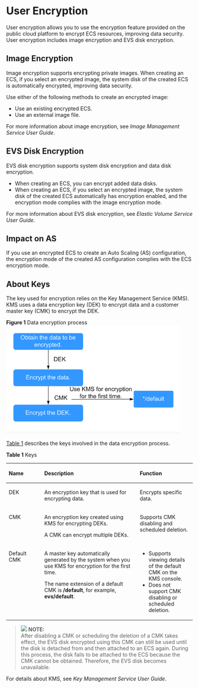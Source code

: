 # User Encryption<a name="EN-US_TOPIC_0046912051"></a>

User encryption allows you to use the encryption feature provided on the public cloud platform to encrypt ECS resources, improving data security. User encryption includes image encryption and EVS disk encryption.

## Image Encryption<a name="section1150469610136"></a>

Image encryption supports encrypting private images. When creating an ECS, if you select an encrypted image, the system disk of the created ECS is automatically encrypted, improving data security.

Use either of the following methods to create an encrypted image:

-   Use an existing encrypted ECS.
-   Use an external image file.

For more information about image encryption, see  _Image Management Service User Guide_.

## EVS Disk Encryption<a name="section2746706105950"></a>

EVS disk encryption supports system disk encryption and data disk encryption.

-   When creating an ECS, you can encrypt added data disks.
-   When creating an ECS, if you select an encrypted image, the system disk of the created ECS automatically has encryption enabled, and the encryption mode complies with the image encryption mode.

For more information about EVS disk encryption, see  _Elastic Volume Service User Guide_.

## Impact on AS<a name="section4202207210118"></a>

If you use an encrypted ECS to create an Auto Scaling \(AS\) configuration, the encryption mode of the created AS configuration complies with the ECS encryption mode.

## About Keys<a name="section19557327144021"></a>

The key used for encryption relies on the Key Management Service \(KMS\). KMS uses a data encryption key \(DEK\) to encrypt data and a customer master key \(CMK\) to encrypt the DEK.

**Figure  1**  Data encryption process<a name="fig66853906172350"></a>  
![](figures/data-encryption-process.png "data-encryption-process")

[Table 1](#table58453122162120)  describes the keys involved in the data encryption process.

**Table  1**  Keys

<a name="table58453122162120"></a>
<table><thead align="left"><tr id="row6497527162120"><th class="cellrowborder" valign="top" width="19.05%" id="mcps1.2.4.1.1"><p id="p39076761162120"><a name="p39076761162120"></a><a name="p39076761162120"></a>Name</p>
</th>
<th class="cellrowborder" valign="top" width="51.190000000000005%" id="mcps1.2.4.1.2"><p id="p11101063162120"><a name="p11101063162120"></a><a name="p11101063162120"></a>Description</p>
</th>
<th class="cellrowborder" valign="top" width="29.759999999999998%" id="mcps1.2.4.1.3"><p id="p26770914162120"><a name="p26770914162120"></a><a name="p26770914162120"></a>Function</p>
</th>
</tr>
</thead>
<tbody><tr id="row58635137174217"><td class="cellrowborder" valign="top" width="19.05%" headers="mcps1.2.4.1.1 "><p id="p57954190174217"><a name="p57954190174217"></a><a name="p57954190174217"></a>DEK</p>
</td>
<td class="cellrowborder" valign="top" width="51.190000000000005%" headers="mcps1.2.4.1.2 "><p id="p63777803174217"><a name="p63777803174217"></a><a name="p63777803174217"></a>An encryption key that is used for encrypting data.</p>
</td>
<td class="cellrowborder" valign="top" width="29.759999999999998%" headers="mcps1.2.4.1.3 "><p id="p65728400174217"><a name="p65728400174217"></a><a name="p65728400174217"></a>Encrypts specific data.</p>
</td>
</tr>
<tr id="row58688680162120"><td class="cellrowborder" valign="top" width="19.05%" headers="mcps1.2.4.1.1 "><p id="p56162650162120"><a name="p56162650162120"></a><a name="p56162650162120"></a>CMK</p>
</td>
<td class="cellrowborder" valign="top" width="51.190000000000005%" headers="mcps1.2.4.1.2 "><p id="p43507848163034"><a name="p43507848163034"></a><a name="p43507848163034"></a>An encryption key created using KMS for encrypting DEKs.</p>
<p id="p52880825162120"><a name="p52880825162120"></a><a name="p52880825162120"></a>A CMK can encrypt multiple DEKs.</p>
</td>
<td class="cellrowborder" valign="top" width="29.759999999999998%" headers="mcps1.2.4.1.3 "><p id="p55488428162120"><a name="p55488428162120"></a><a name="p55488428162120"></a>Supports CMK disabling and scheduled deletion.</p>
</td>
</tr>
<tr id="row16784881174432"><td class="cellrowborder" valign="top" width="19.05%" headers="mcps1.2.4.1.1 "><p id="p15745174440"><a name="p15745174440"></a><a name="p15745174440"></a>Default CMK</p>
</td>
<td class="cellrowborder" valign="top" width="51.190000000000005%" headers="mcps1.2.4.1.2 "><p id="p5894849611303"><a name="p5894849611303"></a><a name="p5894849611303"></a>A master key automatically generated by the system when you use KMS for encryption for the first time.</p>
<p id="p545438611310"><a name="p545438611310"></a><a name="p545438611310"></a>The name extension of a default CMK is <strong id="b842352706112532"><a name="b842352706112532"></a><a name="b842352706112532"></a>/default</strong>, for example, <strong id="b842352706235235"><a name="b842352706235235"></a><a name="b842352706235235"></a>evs/default</strong>.</p>
</td>
<td class="cellrowborder" valign="top" width="29.759999999999998%" headers="mcps1.2.4.1.3 "><a name="ul1649396175041"></a><a name="ul1649396175041"></a><ul id="ul1649396175041"><li>Supports viewing details of the default CMK on the KMS console.</li><li>Does not support CMK disabling or scheduled deletion.</li></ul>
</td>
</tr>
</tbody>
</table>

>![](/images/icon-note.gif) **NOTE:**   
>After disabling a CMK or scheduling the deletion of a CMK takes effect, the EVS disk encrypted using this CMK can still be used until the disk is detached from and then attached to an ECS again. During this process, the disk fails to be attached to the ECS because the CMK cannot be obtained. Therefore, the EVS disk becomes unavailable.  

For details about KMS, see  _Key Management Service User Guide_.

